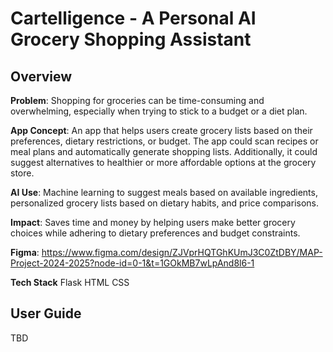 # Cartelligence - A Personal AI Grocery Shopping Assistant
## Overview
**Problem**: Shopping for groceries can be time-consuming and overwhelming, especially when trying to stick to a budget or a diet plan.

**App Concept**: An app that helps users create grocery lists based on their preferences, dietary restrictions, or budget. The app could scan recipes or meal plans and automatically generate shopping lists. Additionally, it could suggest alternatives to healthier or more affordable options at the grocery store.

**AI Use**: Machine learning to suggest meals based on available ingredients, personalized grocery lists based on dietary habits, and price comparisons.

**Impact**: Saves time and money by helping users make better grocery choices while adhering to dietary preferences and budget constraints.

**Figma**: https://www.figma.com/design/ZJVprHQTGhKUmJ3C0ZtDBY/MAP-Project-2024-2025?node-id=0-1&t=1GOkMB7wLpAnd8l6-1

**Tech Stack** 
Flask
HTML
CSS

## User Guide
TBD
